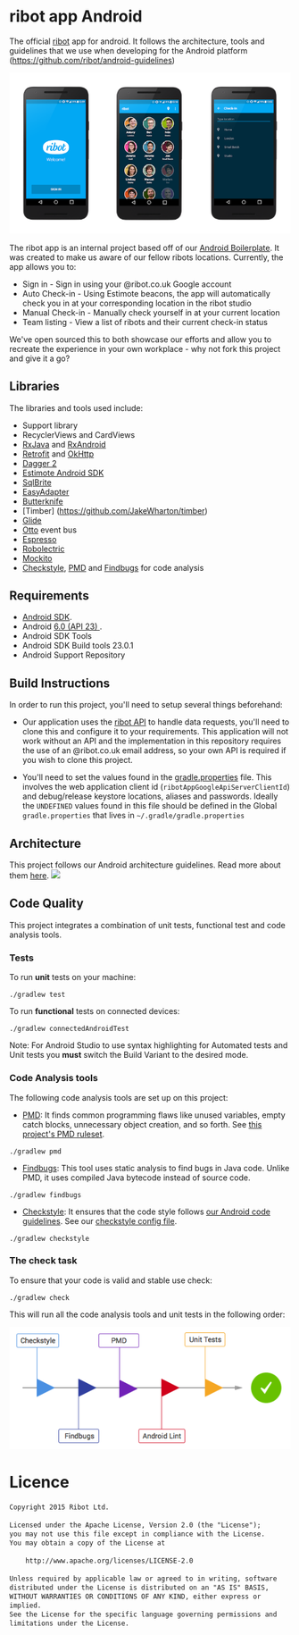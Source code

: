 # ribot app Android

The official [ribot](http://ribot.co.uk) app for android. It follows the architecture, tools and guidelines that we use when developing for the Android platform (https://github.com/ribot/android-guidelines)

<p align="center">
    <img src="images/screens.png" alt="Screenshots"/>
</p>

The ribot app is an internal project based off of our [Android Boilerplate](https://github.com/ribot/android-boilerplate).
It was created to make us aware of our fellow ribots locations. Currently, the app allows you to:

- Sign in - Sign in using your @ribot.co.uk Google account
- Auto Check-in - Using Estimote beacons, the app will automatically check you in at your corresponding
location in the ribot studio
- Manual Check-in - Manually check yourself in at your current location
- Team listing - View a list of ribots and their current check-in status

We've open sourced this to both showcase our efforts and allow you to recreate the
experience in your own workplace - why not fork this project and give it a go?

## Libraries

The libraries and tools used include:

- Support library
- RecyclerViews and CardViews 
- [RxJava](https://github.com/ReactiveX/RxJava) and [RxAndroid](https://github.com/ReactiveX/RxAndroid) 
- [Retrofit](http://square.github.io/retrofit/) and [OkHttp](https://github.com/square/okhttp)
- [Dagger 2](http://google.github.io/dagger/)
- [Estimote Android SDK](https://github.com/Estimote/Android-SDK)
- [SqlBrite](https://github.com/square/sqlbrite)
- [EasyAdapter](https://github.com/ribot/easy-adapter)
- [Butterknife](https://github.com/JakeWharton/butterknife)
- [Timber] (https://github.com/JakeWharton/timber)
- [Glide](https://github.com/bumptech/glide)
- [Otto](http://square.github.io/otto/) event bus
- [Espresso](https://google.github.io/android-testing-support-library/)
- [Robolectric](http://robolectric.org/)
- [Mockito](http://mockito.org/)
- [Checkstyle](http://checkstyle.sourceforge.net/), [PMD](https://pmd.github.io/) and [Findbugs](http://findbugs.sourceforge.net/) for code analysis

## Requirements

- [Android SDK](http://developer.android.com/sdk/index.html).
- Android [6.0 (API 23) ](http://developer.android.com/tools/revisions/platforms.html#6.0).
- Android SDK Tools
- Android SDK Build tools 23.0.1
- Android Support Repository

## Build Instructions

In order to run this project, you'll need to setup several things beforehand:

- Our application uses the [ribot API](https://github.com/ribot/ribot-api) to handle data requests,
you'll need to clone this and configure it to your requirements. This application will not work without an API and the implementation
in this repository requires the use of an @ribot.co.uk email address, so your own API is required if you wish to clone this project.

- You'll need to set the values found in the [gradle.properties](gradle.properties) file.
This involves the web application client id (`ribotAppGoogleApiServerClientId`) and debug/release keystore locations, aliases and passwords. Ideally the
`UNDEFINED` values found in this file should be defined in the Global `gradle.properties` that lives in `~/.gradle/gradle.properties`

## Architecture

This project follows our Android architecture guidelines. Read more about them [here](https://github.com/ribot/android-guidelines/blob/master/architecture_guidelines/android_architecture.md). 
![](https://github.com/ribot/android-guidelines/raw/master/architecture_guidelines/architecture_diagram.png)

## Code Quality

This project integrates a combination of unit tests, functional test and code analysis tools. 

### Tests

To run **unit** tests on your machine:

``` 
./gradlew test
``` 

To run **functional** tests on connected devices:

``` 
./gradlew connectedAndroidTest
``` 

Note: For Android Studio to use syntax highlighting for Automated tests and Unit tests you **must** switch the Build Variant to the desired mode.

### Code Analysis tools 

The following code analysis tools are set up on this project:

* [PMD](https://pmd.github.io/): It finds common programming flaws like unused variables, empty catch blocks, unnecessary object creation, and so forth. See [this project's PMD ruleset](config/quality/pmd/pmd-ruleset.xml).

``` 
./gradlew pmd
```

* [Findbugs](http://findbugs.sourceforge.net/): This tool uses static analysis to find bugs in Java code. Unlike PMD, it uses compiled Java bytecode instead of source code.

```
./gradlew findbugs
```

* [Checkstyle](http://checkstyle.sourceforge.net/): It ensures that the code style follows [our Android code guidelines](https://github.com/ribot/android-guidelines/blob/master/project_and_code_guidelines.md#2-code-guidelines). See our [checkstyle config file](config/quality/checkstyle/checkstyle-config.xml).

```
./gradlew checkstyle
```

### The check task

To ensure that your code is valid and stable use check: 

```
./gradlew check
```

This will run all the code analysis tools and unit tests in the following order:

![Check Diagram](images/check-task-diagram.png)

# Licence

```
Copyright 2015 Ribot Ltd.

Licensed under the Apache License, Version 2.0 (the "License");
you may not use this file except in compliance with the License.
You may obtain a copy of the License at

    http://www.apache.org/licenses/LICENSE-2.0

Unless required by applicable law or agreed to in writing, software
distributed under the License is distributed on an "AS IS" BASIS,
WITHOUT WARRANTIES OR CONDITIONS OF ANY KIND, either express or implied.
See the License for the specific language governing permissions and
limitations under the License.
```